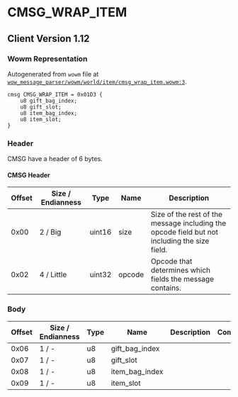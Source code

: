 # CMSG_WRAP_ITEM

## Client Version 1.12

### Wowm Representation

Autogenerated from `wowm` file at [`wow_message_parser/wowm/world/item/cmsg_wrap_item.wowm:3`](https://github.com/gtker/wow_messages/tree/main/wow_message_parser/wowm/world/item/cmsg_wrap_item.wowm#L3).
```rust,ignore
cmsg CMSG_WRAP_ITEM = 0x01D3 {
    u8 gift_bag_index;
    u8 gift_slot;
    u8 item_bag_index;
    u8 item_slot;
}
```
### Header

CMSG have a header of 6 bytes.

#### CMSG Header

| Offset | Size / Endianness | Type   | Name   | Description |
| ------ | ----------------- | ------ | ------ | ----------- |
| 0x00   | 2 / Big           | uint16 | size   | Size of the rest of the message including the opcode field but not including the size field.|
| 0x02   | 4 / Little        | uint32 | opcode | Opcode that determines which fields the message contains.|

### Body

| Offset | Size / Endianness | Type | Name | Description | Comment |
| ------ | ----------------- | ---- | ---- | ----------- | ------- |
| 0x06 | 1 / - | u8 | gift_bag_index |  |  |
| 0x07 | 1 / - | u8 | gift_slot |  |  |
| 0x08 | 1 / - | u8 | item_bag_index |  |  |
| 0x09 | 1 / - | u8 | item_slot |  |  |

